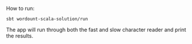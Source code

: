 How to run:

`sbt wordount-scala-solution/run`

The app will run through both the fast and slow character reader and print the results.